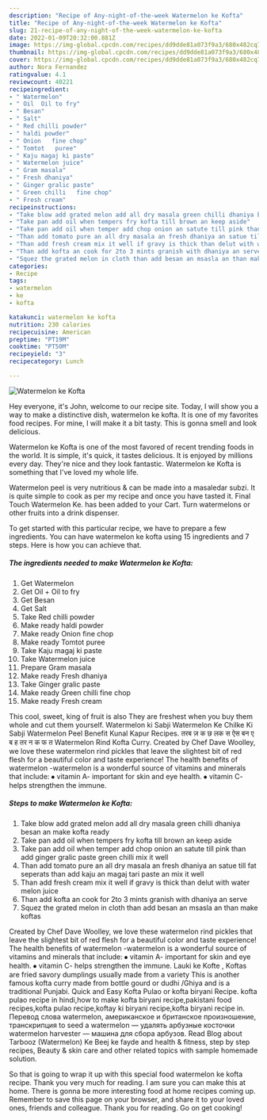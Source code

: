 ```yaml
---
description: "Recipe of Any-night-of-the-week Watermelon ke Kofta"
title: "Recipe of Any-night-of-the-week Watermelon ke Kofta"
slug: 21-recipe-of-any-night-of-the-week-watermelon-ke-kofta
date: 2022-01-09T20:32:00.881Z
image: https://img-global.cpcdn.com/recipes/dd9dde81a073f9a3/680x482cq70/watermelon-ke-kofta-recipe-main-photo.jpg
thumbnail: https://img-global.cpcdn.com/recipes/dd9dde81a073f9a3/680x482cq70/watermelon-ke-kofta-recipe-main-photo.jpg
cover: https://img-global.cpcdn.com/recipes/dd9dde81a073f9a3/680x482cq70/watermelon-ke-kofta-recipe-main-photo.jpg
author: Nora Fernandez
ratingvalue: 4.1
reviewcount: 40221
recipeingredient:
- " Watermelon"
- " Oil  Oil to fry"
- " Besan"
- " Salt"
- " Red chilli powder"
- " haldi powder"
- " Onion   fine chop"
- " Tomtot   puree"
- " Kaju magaj ki paste"
- " Watermelon juice"
- " Gram masala"
- " Fresh dhaniya"
- " Ginger gralic paste"
- " Green chilli   fine chop"
- " Fresh cream"
recipeinstructions:
- "Take blow add grated melon add all dry masala green chilli dhaniya besan an make kofta ready"
- "Take pan add oil when tempers fry kofta till brown an keep aside"
- "Take pan add oil when temper add chop onion an satute till pink than add ginger gralic paste green chilli mix it well"
- "Than add tomato pure an all dry masala an fresh dhaniya an satue till fat seperats than add kaju an magaj tari paste an mix it well"
- "Than add fresh cream mix it well if gravy is thick than delut with water melon juice"
- "Than add kofta an cook for 2to 3 mints granish with dhaniya an serve"
- "Squez the grated melon in cloth than add besan an msasla an than make koftas"
categories:
- Recipe
tags:
- watermelon
- ke
- kofta

katakunci: watermelon ke kofta 
nutrition: 230 calories
recipecuisine: American
preptime: "PT19M"
cooktime: "PT50M"
recipeyield: "3"
recipecategory: Lunch

---
```



![Watermelon ke Kofta](https://img-global.cpcdn.com/recipes/dd9dde81a073f9a3/680x482cq70/watermelon-ke-kofta-recipe-main-photo.jpg)

Hey everyone, it's John, welcome to our recipe site. Today, I will show you a way to make a distinctive dish, watermelon ke kofta. It is one of my favorites food recipes. For mine, I will make it a bit tasty. This is gonna smell and look delicious.

Watermelon ke Kofta is one of the most favored of recent trending foods in the world. It is simple, it's quick, it tastes delicious. It is enjoyed by millions every day. They're nice and they look fantastic. Watermelon ke Kofta is something that I've loved my whole life.

Watermelon peel is very nutritious &amp; can be made into a masaledar subzi. It is quite simple to cook as per my recipe and once you have tasted it. Final Touch Watermelon Ke. has been added to your Cart. Turn watermelons or other fruits into a drink dispenser.


To get started with this particular recipe, we have to prepare a few ingredients. You can have watermelon ke kofta using 15 ingredients and 7 steps. Here is how you can achieve that.

<!--inarticleads1-->

##### The ingredients needed to make Watermelon ke Kofta:

1. Get  Watermelon
1. Get  Oil + Oil to fry
1. Get  Besan
1. Get  Salt
1. Take  Red chilli powder
1. Make ready  haldi powder
1. Make ready  Onion   fine chop
1. Make ready  Tomtot   puree
1. Take  Kaju magaj ki paste
1. Take  Watermelon juice
1. Prepare  Gram masala
1. Make ready  Fresh dhaniya
1. Take  Ginger gralic paste
1. Make ready  Green chilli   fine chop
1. Make ready  Fresh cream


This cool, sweet, king of fruit is also They are freshest when you buy them whole and cut them yourself. Watermelon ki Sabji Watermelon Ke Chilke Ki Sabji Watermelon Peel Benefit Kunal Kapur Recipes. तरब ज़ क छ लक स ऐस बन ए ब ह तर न क फ त Watermelon Rind Kofta Curry. Created by Chef Dave Woolley, we love these watermelon rind pickles that leave the slightest bit of red flesh for a beautiful color and taste experience! The health benefits of watermelon -watermelon is a wonderful source of vitamins and minerals that include: ⦁ vitamin A- important for skin and eye health. ⦁ vitamin C- helps strengthen the immune. 

<!--inarticleads2-->

##### Steps to make Watermelon ke Kofta:

1. Take blow add grated melon add all dry masala green chilli dhaniya besan an make kofta ready
1. Take pan add oil when tempers fry kofta till brown an keep aside
1. Take pan add oil when temper add chop onion an satute till pink than add ginger gralic paste green chilli mix it well
1. Than add tomato pure an all dry masala an fresh dhaniya an satue till fat seperats than add kaju an magaj tari paste an mix it well
1. Than add fresh cream mix it well if gravy is thick than delut with water melon juice
1. Than add kofta an cook for 2to 3 mints granish with dhaniya an serve
1. Squez the grated melon in cloth than add besan an msasla an than make koftas


Created by Chef Dave Woolley, we love these watermelon rind pickles that leave the slightest bit of red flesh for a beautiful color and taste experience! The health benefits of watermelon -watermelon is a wonderful source of vitamins and minerals that include: ⦁ vitamin A- important for skin and eye health. ⦁ vitamin C- helps strengthen the immune. Lauki ke Kofte , Koftas are fried savory dumplings usually made from a variety This is another famous kofta curry made from bottle gourd or dudhi /Ghiya and is a traditional Punjabi. Quick and Easy Kofta Pulao or kofta biryani Recipe. kofta pulao recipe in hindi,how to make kofta biryani recipe,pakistani food recipes,kofta pulao recipe,koftay ki biryani recipe,kofta biryani recipe in. Перевод слова watermelon, американское и британское произношение, транскрипция to seed a watermelon — удалять арбузные косточки watermelon harvester — машина для сбора арбузов. Read Blog about Tarbooz (Watermelon) Ke Beej ke fayde and health &amp; fitness, step by step recipes, Beauty &amp; skin care and other related topics with sample homemade solution. 

So that is going to wrap it up with this special food watermelon ke kofta recipe. Thank you very much for reading. I am sure you can make this at home. There is gonna be more interesting food at home recipes coming up. Remember to save this page on your browser, and share it to your loved ones, friends and colleague. Thank you for reading. Go on get cooking!
